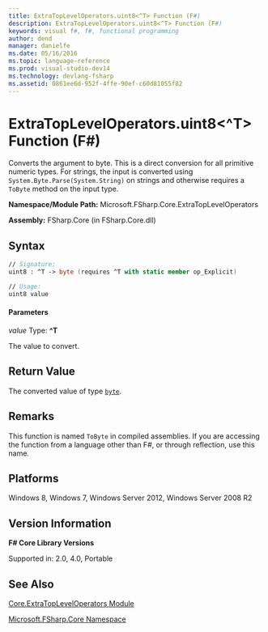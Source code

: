 ```yaml
---
title: ExtraTopLevelOperators.uint8<^T> Function (F#)
description: ExtraTopLevelOperators.uint8<^T> Function (F#)
keywords: visual f#, f#, functional programming
author: dend
manager: danielfe
ms.date: 05/16/2016
ms.topic: language-reference
ms.prod: visual-studio-dev14
ms.technology: devlang-fsharp
ms.assetid: 0861ee6d-952f-4ffe-90ef-c60d81055f82 
---
```


# ExtraTopLevelOperators.uint8<^T> Function (F#)

Converts the argument to byte. This is a direct conversion for all primitive numeric types. For strings, the input is converted using `System.Byte.Parse(System.String)` on strings and otherwise requires a `ToByte` method on the input type.

**Namespace/Module Path:** Microsoft.FSharp.Core.ExtraTopLevelOperators

**Assembly:** FSharp.Core (in FSharp.Core.dll)


## Syntax

```fsharp
// Signature:
uint8 : ^T -> byte (requires ^T with static member op_Explicit)

// Usage:
uint8 value
```

#### Parameters
*value*
Type: **^T**


The value to convert.

## Return Value

The converted value of type [`byte`](https://msdn.microsoft.com/library/17a98430-283a-4ff6-a475-e6999577179d).

## Remarks
This function is named `ToByte` in compiled assemblies. If you are accessing the function from a language other than F#, or through reflection, use this name.

## Platforms
Windows 8, Windows 7, Windows Server 2012, Windows Server 2008 R2

## Version Information
**F# Core Library Versions**

Supported in: 2.0, 4.0, Portable

## See Also
[Core.ExtraTopLevelOperators Module](Core.ExtraTopLevelOperators-Module-%5BFSharp%5D.md)

[Microsoft.FSharp.Core Namespace](Microsoft.FSharp.Core-Namespace-%5BFSharp%5D.md)
